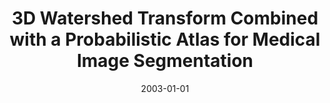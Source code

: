 ---
abstract: ''
authors:
- Matus Straka
- Alexandra LaCruz
- A Köchl
- Milos Sramek
- Eduard Gröller
- Dominik Fleischmann
date: '2003-01-01'
featured: false
publication_types:
- '2'
publishDate: '2003-01-01'
title: 3D Watershed Transform Combined with a Probabilistic Atlas for Medical Image
  Segmentation
url_pdf: ''
---